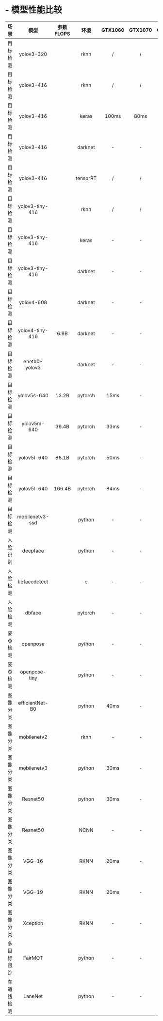 # - 模型性能比较


| 场景     | 模型       |参数FLOPS  | 环境    |GTX1060 | GTX1070 | GTX1080TI | GTX2080TI | i7-9550 |i5-9400F| SOM-RK3399 | TB-RK3399Pro |GTX1650
| :-: | :-: | :-: | :-: | :-: | :-: | :-: | :-: | :-: | :-: |:-: |:-: |:-: |
| 目标检测 | yolov3-320 |           | rknn    | /     | /        | /         | /          | /       | /     | /           | 75ms        | /     |
| 目标检测 | yolov3-416 |           | rknn    | /     | /        | /         | /          | /       | /     | /           | 90ms        | /     |
| 目标检测 | yolov3-416 |           | keras   | 100ms | 80ms     | 60ms     | 50ms        | -       | -     | -           | -           | -     |
| 目标检测 | yolov3-416 |           | darknet | -     | -         |   -     | -           | 150ms   | -     | -           |  -          | - |
| 目标检测 | yolov3-416 |           | tensorRT| /     | /         | 25ms    | /           | /       | /     | /           | /           |  65ms |
| 目标检测 | yolov3-tiny-416 |      | rknn    | /     | /         | /       | /           | /       | /     |/            | 30ms        | / |
| 目标检测 | yolov3-tiny-416 |      | keras   | -     | -         | -       | -           | -       | 300ms |-            | -           | - |
| 目标检测 | yolov3-tiny-416 |      |darknet  | -     | -         | -       | -           | 100ms   | -     |-            | -           | - |
| 目标检测 | yolov4-608  |          | darknet | -     | -         | -       | -           | 270ms   | -     |-            |   -         |  |
| 目标检测 | yolov4-tiny-416 |6.9B  |darknet  | -     | -         | -       | -           | 400ms   | -     |-            |   -         |  33ms |
| 目标检测 | enetb0-yolov3|         |darknet  | -     | -         | -       | -           | 100ms   | -     |-            |   -         |  |
| 目标检测 | yolov5s-640  |13.2B    | pytorch | 15ms  | -         | -       | -           | -       | 300ms |-            | -           | - |
| 目标检测 | yolov5m-640  |39.4B    | pytorch | 33ms  | -         | -       | -           | -       | -     |-            | -           | - |
| 目标检测 | yolov5l-640  |88.1B    | pytorch | 50ms  | -         | -       | -           | -       | -     |-            | -           | - |
| 目标检测 | yolov5l-640  |166.4B   | pytorch | 84ms  | -         | -       | -           | -       | -     |-            | -           | - |
| 目标检测 | mobilenetv3-ssd |      | python  | -     | -         | -       | -           | -       | -     | -           | -           | - |
| 人脸识别 | deepface |             | python  |  -    |         - | -       | -           | -       | -     | -           | -           |  - |
| 人脸检测 | libfacedetect |        | c       | -     | -         | -       | -           | 30ms    |       |  -          |  -          | - |
| 人脸检测 | dbface |               | pytorch | -     | -         | -       | 100ms       | -       | -     | -           |  -          | - |
| 姿态检测 | openpose |             | python  | -     | -         | -       | -           | -       | 40ms  | -           |  -          | - |
| 姿态检测 | openpose-tiny |        | python  | -     | -         | -       | -           | -       | -     |  10ms       | -           | - |
| 图像分类 | efficientNet-B0 |      | python  | 40ms  | -         | -       | -           | -       | 80ms | -            | -           | - |
| 图像分类 | mobilenetv2 |          | rknn    | -     | -         | -       | -           | -       | -     |  -          | 120ms/rknn | - |
| 图像分类 | mobilenetv3 |          | python  | 30ms  | -         | -       | -           | -       | 100ms |  -          | 48ms/ncnn   | - |
| 图像分类 | Resnet50 |             | python  | 30ms  | -         | -       | -           | -       | 200ms |  -          | -           | - |
| 图像分类 | Resnet50 |             | NCNN    | -     | -         | -       | -           | -       | -     |  2500ms     | 373ms       |  - |
| 图像分类 | VGG-16 |               | RKNN    | 20ms  | -         | -       |  -          | -       | 110ms |  -          | 119ms       | - |
| 图像分类 | VGG-19 |               | RKNN    | 20ms  | -         | -       | -           | -       | 170ms |  -          | 117ms       | - |
| 图像分类 | Xception |             | RKNN    | -     | -         | -       | -           | -       | -     |  -          | 130ms       | - |
| 多目标跟踪 | FairMOT |            | python  | -     | -         | -       | 70ms        | -       | -     | -           | -           | 181ms |
| 车道线检测 | LaneNet |            | python  | -     | -         | -       | -           | -       | -     |  -          | 320ms       | - |

